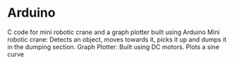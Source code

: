 # Arduino
C code for mini robotic crane and a graph plotter built using Arduino
Mini robotic crane: Detects an object, moves towards it, picks it up and dumps it in the dumping section.
Graph Plotter: Built using DC motors. Plots a sine curve
